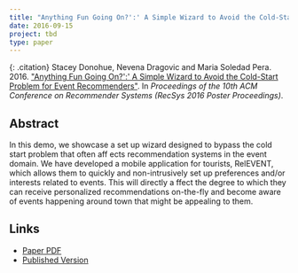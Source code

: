 ```yaml
---
title: "Anything Fun Going On?':' A Simple Wizard to Avoid the Cold-Start Problem for Event Recommenders"
date: 2016-09-15
project: tbd
type: paper
---
```


{: .citation}
Stacey Donohue, Nevena Dragovic and Maria Soledad Pera. 2016. ["Anything Fun Going On?':' A Simple Wizard to Avoid the Cold-Start Problem for Event Recommenders"](#). In <cite>Proceedings of the 10th ACM Conference on Recommender Systems (RecSys 2016 Poster Proceedings)</cite>.

## Abstract

In this demo, we showcase a set up wizard designed to bypass the cold start problem that often aff ects recommendation systems in the event domain. We have developed a mobile application for tourists, RelEVENT, which allows them to quickly and non-intrusively set up preferences and/or interests related to events. This will directly a ffect the degree to which they can receive personalized recommendations on-the-fly and become aware of events happening around town that might be appealing to them.
## Links

* [Paper PDF](https://scholarworks.boisestate.edu/cgi/viewcontent.cgi?article=1077&context=cs_facpubs)
* [Published Version](https://scholarworks.boisestate.edu/cs_facpubs/74/)
